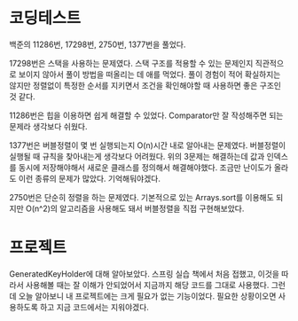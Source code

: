 # 코딩테스트

백준의 11286번, 17298번, 2750번, 1377번을 풀었다.

17298번은 스택을 사용하는 문제였다. 스택 구조를 적용할 수 있는 문제인지 직관적으로 보이지 않아서 풀이 방법을 떠올리는 데 애를 먹었다.
풀이 경험이 적어 확실하지는 않지만 정렬없이 특정한 순서를 지키면서 조건을 확인해야할 때 사용하면 좋은 구조인 것 같다.

11286번은 힙을 이용하면 쉽게 해결할 수 있었다. Comparator만 잘 작성해주면 되는 문제라 생각보다 쉬웠다.

1377번은 버블정렬이 몇 번 실행되는지 O(n)시간 내로 알아내는 문제였다. 버블정렬이 실행될 때 규칙을 찾아내는게 생각보다 어려웠다.
위의 3문제는 해결하는데 값과 인덱스를 동시에 저장해야해서 새로운 클래스를 정의해서 해결해야했다. 조금만 난이도가 올라도 이런 종류의
문제가 많았다. 기억해둬야겠다.

2750번은 단순히 정렬을 하는 문제였다. 기본적으로 있는 Arrays.sort를 이용해도 되지만 O(n^2)의 알고리즘을 사용해도 돼서 버블정렬을 직접
구현해보았다.

# 프로젝트

GeneratedKeyHolder에 대해 알아보았다. 스프링 실습 책에서 처음 접했고, 이것을 따라서 사용해볼 때는 잘 이해가 안되었어서 지금까지 해당 코드를
그대로 사용했다. 그런데 오늘 알아보니 내 프로젝트에는 크게 필요가 없는 기능이었다. 필요한 상황이오면 사용하도록 하고 지금 코드에서는
지워야겠다.
